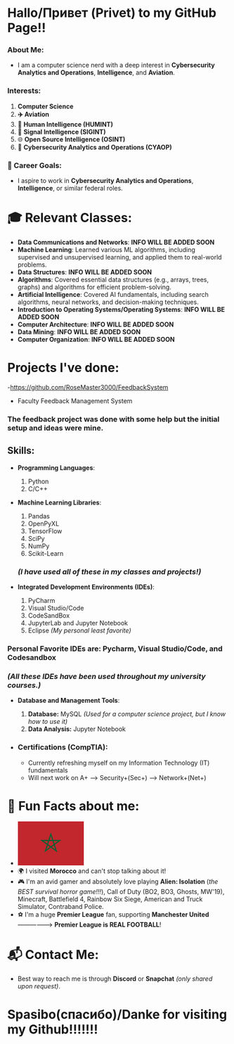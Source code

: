 # Hallo/Привет (Privet) to my GitHub Page!!

### About Me:
- I am a computer science nerd with a deep interest in **Cybersecurity Analytics and Operations**, **Intelligence**, and **Aviation**.

### Interests:
1. **Computer Science**
2. **✈️ Aviation**
3. 🧠 **Human Intelligence (HUMINT)**
4. 📡 **Signal Intelligence (SIGINT)**
5. 🌐 **Open Source Intelligence (OSINT)**
6. 🔐 **Cybersecurity Analytics and Operations (CYAOP)**

### 🎯 Career Goals:
- I aspire to work in **Cybersecurity Analytics and Operations**, **Intelligence**, or similar federal roles.

# 🎓 Relevant Classes:
- **Data Communications and Networks**: **INFO WILL BE ADDED SOON**
- **Machine Learning**: Learned various ML algorithms, including supervised and unsupervised learning, and applied them to real-world problems.
- **Data Structures**: **INFO WILL BE ADDED SOON**
- **Algorithms**: Covered essential data structures (e.g., arrays, trees, graphs) and algorithms for efficient problem-solving.
- **Artificial Intelligence**: Covered AI fundamentals, including search algorithms, neural networks, and decision-making techniques.
- **Introduction to Operating Systems/Operating Systems**: **INFO WILL BE ADDED SOON**
- **Computer Architecture**: **INFO WILL BE ADDED SOON**
- **Data Mining**: **INFO WILL BE ADDED SOON**
- **Computer Organization**: **INFO WILL BE ADDED SOON**

# Projects I've done:
-https://github.com/RoseMaster3000/FeedbackSystem
- Faculty Feedback Management System 

### The feedback project was done with some help but the initial setup and ideas were mine. 


## Skills:
- **Programming Languages**:
  1. Python
  2. C/C++

- **Machine Learning Libraries**:
  1. Pandas
  2. OpenPyXL
  3. TensorFlow
  4. SciPy
  5. NumPy
  6. Scikit-Learn

  ### *(I have used all of these in my classes and projects!)*

- **Integrated Development Environments (IDEs)**:
  1. PyCharm
  2. Visual Studio/Code
  3. CodeSandBox
  4. JupyterLab and Jupyter Notebook
  5. Eclipse *(My personal least favorite)*
### Personal Favorite IDEs are: Pycharm, Visual Studio/Code, and Codesandbox


  ### *(All these IDEs have been used throughout my university courses.)*

- **Database and Management Tools**:
  1. **Database:** MySQL *(Used for a computer science project, but I know how to use it)*
  2. **Data Analysis:** Jupyter Notebook


- ### Certifications (CompTIA):
  - Currently refreshing myself on my Information Technology (IT) fundamentals
  - Will next work on A+ --> Security+(Sec+) --> Network+(Net+) 

# 🌟 Fun Facts about me:
- <img src="https://github.com/HydraCommander23/AboutMe-/raw/main/Morocco%20Flag.png" width="150">
- 🌍 I visited **Morocco** and can't stop talking about it!
- 🎮 I'm an avid gamer and absolutely love playing **Alien: Isolation** (*the BEST survival horror game!!!*), Call of Duty (BO2, BO3, Ghosts, MW'19), Minecraft, Battlefield 4, Rainbow Six Siege, American and Truck Simulator, Contraband Police.
- ⚽ I'm a huge **Premier League** fan, supporting **Manchester United** ——————> **Premier League is REAL FOOTBALL**!

# 📬 Contact Me:
- Best way to reach me is through **Discord** or **Snapchat** *(only shared upon request)*.

# **Spasibo(спасибо)/Danke for visiting my Github!!!!!!!**


<!---
HydraCommander23/HydraCommander23 is a ✨ special ✨ repository because its `README.md` (this file) appears on your GitHub profile.
You can click the Preview link to take a look at your changes.
--->
